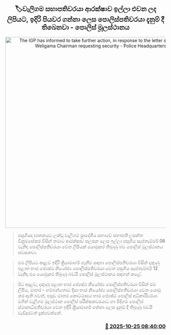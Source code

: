 <p align='center'><b><h2 align='center' title='The IGP has informed to take further action, in response to the letter sent by the Weligama Chairman requesting security - Police Headquarters'>🏷වැලිගම සභාපතිවරයා ආරක්ෂාව ඉල්ලා එවන ලද ලිපියට, ඉදිරි පියවර ගන්නා ලෙස පොලිස්පතිවරයා දැනුම් දී තිබෙනවා - පොලිස් මූලස්ථානය</h2></b></p>
<p align='center'><img src='https://helakuru.sgp1.cdn.digitaloceanspaces.com/esana/images/lib/srilanka-police[1].jpg' width='600' alt='The IGP has informed to take further action, in response to the letter sent by the Weligama Chairman requesting security - Police Headquarters'></p>

> පසුගියදා ඝාතනයට ලක්වූ වැලිගම ප්‍රාදේශීය සභාවේ සභාපති ලසන්ත වික්‍රමසේකර විසින් තමාට ආරක්ෂාව සලසන ලෙස ඉල්ලා පසුගිය සැප්තැම්බර් 06 වැනිදා පොලිස්පතිවරයා වෙත ලිපියක් යොමුකර තිබුණු බව පොලිස් මූලස්ථානය පවසනවා.

> එම ලිපියට අදාළව ඉදිරි ක්‍රියාමාර්ග ගැනීම සඳහා පොලිස්පතිවරයා විසින් දකුණු පළාත භාර ජ්‍යෙෂ්ඨ නියෝජ්‍ය පොලිස්පතිවරයා වෙත පසුගිය සැප්තැම්බර් 12 වැනිදා එය යොමුකර තිබුණු බවයි පොලිස් මූලස්ථානය සඳහන් කළේ.

> ඊට අදාළව, දකුණු පළාත භාර ජ්‍යෙෂ්ඨ නියෝජ්‍ය පොලිස්පතිවරයා විසින් එම ලිපිය, මාතර - හම්බන්තොට දිසා භාර නියෝජ්‍ය පොලිස්පතිවරයා වෙත යොමු කර ඇති බවත්, පසුව මාතර කොට්ඨාසය භාර ජ්‍යෙෂ්ඨ පොලිස් අධිකාරීවරයා මගින් වැලිගම මූලස්ථාන පොලිස් පරීක්ෂකවරයාට හා මිදිගම පොලිස් ස්ථානාධිපතිවරයා වෙත ඉදිරි ක්‍රියාමාර්ග ගන්නා ලෙස දැනුම් දී තිබුණු බවයි වැඩිදුරටත් දැක්වෙන්නේ.



<h3 align='right'><a href='https://www.helakuru.lk/esana/p/114780/'>📅 2025-10-25 08:40:00</a></h3>
